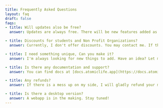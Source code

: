 ```yaml
---
title: Frequently Asked Questions
layout: faq
draft: false
faqs:
- title: Will updates also be free?
  answer: Updates are always free. There will be new features added as time goes by for the same price. 

- title: Discounts for students and Non Profit Organizations?
  answer: Currently, I don't offer discounts. You may contact me. If there is enough requests, I may create a new discounted price for non-profits and students.

- title: I need something unique, Can you make it?
  answer: I'm always looking for new things to add. Have an idea? Let me know. I will probably really drill you on whether you truly need it or not though.

- title: Is there any documentation and support?
  answer: You can find docs at [docs.atomiclife.app](https://docs.atomiclife.app)

- title: Any refunds?
  answer: If there is a mess up on my side, I will gladly refund your money. There is a trial period otherwise. No other form of refunds are offerred otherwise.

- title: Is there a desktop version?
  answer: A webapp is in the making. Stay tuned!
---
```

